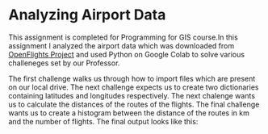 # Analyzing Airport Data

This assignment is completed for Programming for GIS course.In this assignment I analyzed the airport data which was downloaded from [OpenFlights Project](https://openflights.org/data.html) and used Python on Google Colab to solve various challeneges set by our Professor. 

The first challenge walks us through how to import files which are present on our local drive. The next challenge expects us to create two dictionaries containing latitudes and longitudes respectively. The next chalenge wants us to calculate the distances of the routes of the flights. The final challenge wants us to create a histogram between the distance of the routes in km and the number of flights. The final output looks like this:


